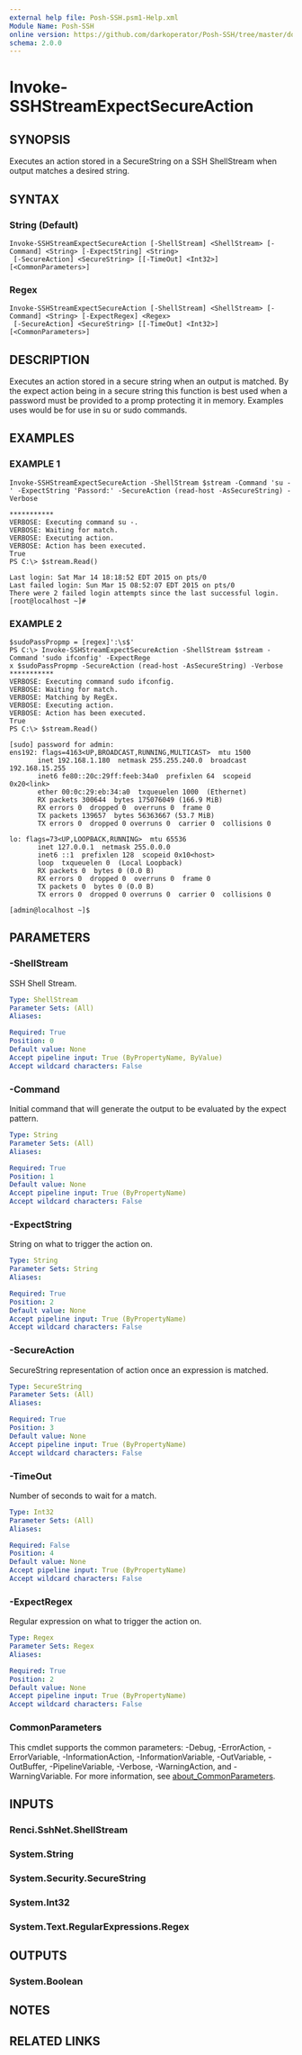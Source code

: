 ```yaml
---
external help file: Posh-SSH.psm1-Help.xml
Module Name: Posh-SSH
online version: https://github.com/darkoperator/Posh-SSH/tree/master/docs
schema: 2.0.0
---
```


# Invoke-SSHStreamExpectSecureAction

## SYNOPSIS
Executes an action stored in a SecureString on a SSH ShellStream when output matches a desired string.

## SYNTAX

### String (Default)
```
Invoke-SSHStreamExpectSecureAction [-ShellStream] <ShellStream> [-Command] <String> [-ExpectString] <String>
 [-SecureAction] <SecureString> [[-TimeOut] <Int32>] [<CommonParameters>]
```

### Regex
```
Invoke-SSHStreamExpectSecureAction [-ShellStream] <ShellStream> [-Command] <String> [-ExpectRegex] <Regex>
 [-SecureAction] <SecureString> [[-TimeOut] <Int32>] [<CommonParameters>]
```

## DESCRIPTION
Executes an action stored in a secure string when an output is matched.
By the expect action being in a secure string this function is best used when a password must be provided to a promp protecting it in memory.
Examples uses would be for use in su or sudo commands.

## EXAMPLES

### EXAMPLE 1
```
Invoke-SSHStreamExpectSecureAction -ShellStream $stream -Command 'su -' -ExpectString 'Passord:' -SecureAction (read-host -AsSecureString) -Verbose

***********
VERBOSE: Executing command su -.
VERBOSE: Waiting for match.
VERBOSE: Executing action.
VERBOSE: Action has been executed.
True
PS C:\> $stream.Read()

Last login: Sat Mar 14 18:18:52 EDT 2015 on pts/0
Last failed login: Sun Mar 15 08:52:07 EDT 2015 on pts/0
There were 2 failed login attempts since the last successful login.
[root@localhost ~]#
```

### EXAMPLE 2
```
$sudoPassPropmp = [regex]':\s$'
PS C:\> Invoke-SSHStreamExpectSecureAction -ShellStream $stream -Command 'sudo ifconfig' -ExpectRege
x $sudoPassPropmp -SecureAction (read-host -AsSecureString) -Verbose
***********
VERBOSE: Executing command sudo ifconfig.
VERBOSE: Waiting for match.
VERBOSE: Matching by RegEx.
VERBOSE: Executing action.
VERBOSE: Action has been executed.
True
PS C:\> $stream.Read()

[sudo] password for admin:
ens192: flags=4163<UP,BROADCAST,RUNNING,MULTICAST>  mtu 1500
       inet 192.168.1.180  netmask 255.255.240.0  broadcast 192.168.15.255
       inet6 fe80::20c:29ff:feeb:34a0  prefixlen 64  scopeid 0x20<link>
       ether 00:0c:29:eb:34:a0  txqueuelen 1000  (Ethernet)
       RX packets 300644  bytes 175076049 (166.9 MiB)
       RX errors 0  dropped 0  overruns 0  frame 0
       TX packets 139657  bytes 56363667 (53.7 MiB)
       TX errors 0  dropped 0 overruns 0  carrier 0  collisions 0

lo: flags=73<UP,LOOPBACK,RUNNING>  mtu 65536
       inet 127.0.0.1  netmask 255.0.0.0
       inet6 ::1  prefixlen 128  scopeid 0x10<host>
       loop  txqueuelen 0  (Local Loopback)
       RX packets 0  bytes 0 (0.0 B)
       RX errors 0  dropped 0  overruns 0  frame 0
       TX packets 0  bytes 0 (0.0 B)
       TX errors 0  dropped 0 overruns 0  carrier 0  collisions 0

[admin@localhost ~]$
```

## PARAMETERS

### -ShellStream
SSH Shell Stream.

```yaml
Type: ShellStream
Parameter Sets: (All)
Aliases:

Required: True
Position: 0
Default value: None
Accept pipeline input: True (ByPropertyName, ByValue)
Accept wildcard characters: False
```

### -Command
Initial command that will generate the output to be evaluated by the expect pattern.

```yaml
Type: String
Parameter Sets: (All)
Aliases:

Required: True
Position: 1
Default value: None
Accept pipeline input: True (ByPropertyName)
Accept wildcard characters: False
```

### -ExpectString
String on what to trigger the action on.

```yaml
Type: String
Parameter Sets: String
Aliases:

Required: True
Position: 2
Default value: None
Accept pipeline input: True (ByPropertyName)
Accept wildcard characters: False
```

### -SecureAction
SecureString representation of action once an expression is matched.

```yaml
Type: SecureString
Parameter Sets: (All)
Aliases:

Required: True
Position: 3
Default value: None
Accept pipeline input: True (ByPropertyName)
Accept wildcard characters: False
```

### -TimeOut
Number of seconds to wait for a match.

```yaml
Type: Int32
Parameter Sets: (All)
Aliases:

Required: False
Position: 4
Default value: None
Accept pipeline input: True (ByPropertyName)
Accept wildcard characters: False
```

### -ExpectRegex
Regular expression on what to trigger the action on.

```yaml
Type: Regex
Parameter Sets: Regex
Aliases:

Required: True
Position: 2
Default value: None
Accept pipeline input: True (ByPropertyName)
Accept wildcard characters: False
```

### CommonParameters
This cmdlet supports the common parameters: -Debug, -ErrorAction, -ErrorVariable, -InformationAction, -InformationVariable, -OutVariable, -OutBuffer, -PipelineVariable, -Verbose, -WarningAction, and -WarningVariable. For more information, see [about_CommonParameters](http://go.microsoft.com/fwlink/?LinkID=113216).

## INPUTS

### Renci.SshNet.ShellStream
### System.String
### System.Security.SecureString
### System.Int32
### System.Text.RegularExpressions.Regex
## OUTPUTS

### System.Boolean
## NOTES

## RELATED LINKS
